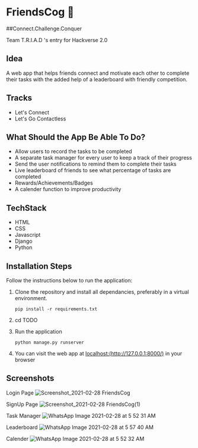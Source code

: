 # FriendsCog :two_women_holding_hands:

##Connect.Challenge.Conquer

Team T.R.I.A.D 's entry for Hackverse 2.0

## Idea
A web app that helps friends connect and motivate each other to complete their tasks with the added help of a leaderboard with friendly competition.

## Tracks
* Let's Connect
* Let's Go Contactless

## What Should the App Be Able To Do?
* Allow users to record the tasks to be completed
* A separate task manager for every user to keep a track of their progress
* Send the user notifications to remind them to complete their tasks
* Live leaderboard of friends to see what percentage of tasks are completed
* Rewards/Achievements/Badges
* A calender function to improve productivity

## TechStack
* HTML
* CSS
* Javascript
* Django
* Python

## Installation Steps

Follow the instructions below to run the application:
1. Clone the repository and install all dependancies, preferably in a virtual environment.

    `pip install -r requirements.txt`
2. cd TODO
3. Run the application

    `python manage.py runserver`
4. You can visit the web app at [localhost:(http://127.0.0.1:8000/)](http://127.0.0.1:8000/) in your browser

## Screenshots

Login Page
![Screenshot_2021-02-28 FriendsCog](https://user-images.githubusercontent.com/56317982/109408537-b1418c00-79b0-11eb-8ded-efcc1dfa68b2.png)

SignUp Page
![Screenshot_2021-02-28 FriendsCog(1)](https://user-images.githubusercontent.com/56317982/109408541-bacaf400-79b0-11eb-8b68-81491c1a9379.png)

Task Manager
![WhatsApp Image 2021-02-28 at 5 52 31 AM](https://user-images.githubusercontent.com/56317982/109408547-c61e1f80-79b0-11eb-8bb9-bcdbf7a88a19.jpeg)

Leaderboard
![WhatsApp Image 2021-02-28 at 5 57 40 AM](https://user-images.githubusercontent.com/56317982/109408552-cdddc400-79b0-11eb-8231-9fd24966b81d.jpeg)

Calender
![WhatsApp Image 2021-02-28 at 5 52 32 AM](https://user-images.githubusercontent.com/56317982/109408555-d504d200-79b0-11eb-9418-664641870041.jpeg)







